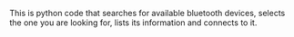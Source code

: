 This is python code that searches for available bluetooth devices, selects the one you are looking for, lists its information and connects to it.
